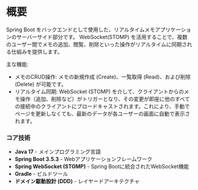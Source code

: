 # 概要
Spring Boot をバックエンドとして使用した、リアルタイムメモアプリケーションのサーバーサイド部分です。
WebSocket(STOMP) を活用することで、複数のユーザー間でメモの追加、閲覧、削除といった操作がリアルタイムに同期される仕組みを提供します。

主な機能:
- メモのCRUD操作: メモの新規作成 (Create)、一覧取得 (Read)、および削除 (Delete) が可能です。
- リアルタイム同期: WebSocket (STOMP) を介して、クライアントからのメモ操作（追加、削除など）がトリガーとなり、その変更が即座に他のすべての接続中のクライアントにブロードキャストされます。これにより、手動でページを更新しなくても、最新のデータが各ユーザーの画面に自動で表示されます。

### コア技術
- **Java 17** - メインプログラミング言語
- **Spring Boot 3.5.3** - Webアプリケーションフレームワーク
- **Spring WebSocket (STOMP)** - Spring Bootに統合されたWebSocket機能
- **Gradle** - ビルドツール
- **ドメイン駆動設計 (DDD)** - レイヤードアーキテクチャ
